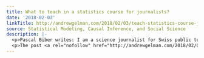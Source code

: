 ```yaml
---
title: What to teach in a statistics course for journalists?
date: '2018-02-03'
linkTitle: http://andrewgelman.com/2018/02/03/teach-statistics-course-journalists/
source: Statistical Modeling, Causal Inference, and Social Science
description: |-
  <p>Pascal Biber writes: I am a science journalist for Swiss public television and have previously regularly covered the “crisis in science” on Swiss public radio, including things like p-hacking, relative risks, confidence intervals, reproducibility etc. I have been giving courses in basic statistics and how to read scientific studies for Swiss journalists without science backgrounds. [&#8230;]</p>
  <p>The post <a rel="nofollow" href="http://andrewgelman.com/2018/02/03/teach-statistics-course-jou
---
```

